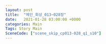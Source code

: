 ```yaml
---
layout: post
title:  "메인_회상_013~028장"
date:   2021-01-28 03:00:00 +0000
categories: Main
Tags: Story Main
SceneCode: ["scene_skip_cp013-028_q1_s10"]
---
```

